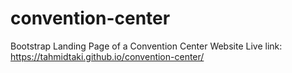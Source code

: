 # convention-center
Bootstrap Landing Page of a Convention Center Website
Live link: https://tahmidtaki.github.io/convention-center/
